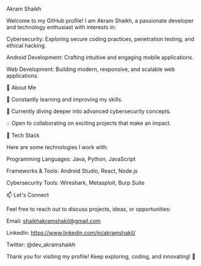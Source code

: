 Akram Shaikh

Welcome to my GitHub profile! I am Akram Shaikh, a passionate developer and technology enthusiast with interests in:

Cybersecurity: Exploring secure coding practices, penetration testing, and ethical hacking.

Android Development: Crafting intuitive and engaging mobile applications.

Web Development: Building modern, responsive, and scalable web applications.

🌟 About Me

🚀 Constantly learning and improving my skills.

🌱 Currently diving deeper into advanced cybersecurity concepts.

💡 Open to collaborating on exciting projects that make an impact.

🔧 Tech Stack

Here are some technologies I work with:

Programming Languages: Java, Python, JavaScript

Frameworks & Tools: Android Studio, React, Node.js

Cybersecurity Tools: Wireshark, Metasploit, Burp Suite

📫 Let's Connect

Feel free to reach out to discuss projects, ideas, or opportunities:

Email: shaikhakramshakil@gmail.com

LinkedIn: https://www.linkedin.com/in/akramshakil/

Twitter: @dev_akramshaikh

Thank you for visiting my profile! Keep exploring, coding, and innovating! 🌟
